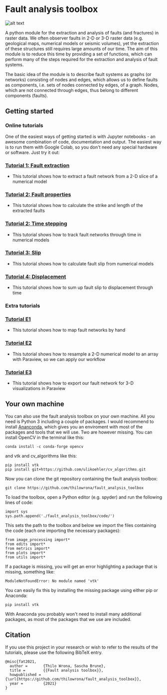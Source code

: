# Fault analysis toolbox

![alt text](https://github.com/thilowrona/fault_analysis_toolbox/blob/master/fault_network.png)

A python module for the extraction and analysis of faults (and fractures) in raster data. We often observer faults in 2-D or 3-D raster data (e.g. geological maps, numerical models or seismic volumes), yet the extraction of these structures still requires large amounts of our time. The aim of this module is to reduce this time by providing a set of functions, which can perform many of the steps required for the extraction and analysis of fault systems.

The basic idea of the module is to describe fault systems as graphs (or networks) consisting of nodes and edges, which allows us to define faults as components, i.e. sets of nodes connected by edges, of a graph. Nodes, which are not connected through edges, thus belong to different components (faults).

## Getting started
### Online tutorials
One of the easiest ways of getting started is with Jupyter notebooks - an awesome combination of code, documentation and output. The easiest way is to run them with Google Colab, so you don't need any special hardware or software. Just try it out:

### [Tutorial 1: Fault extraction](https://github.com/thilowrona/fault_analysis_toolbox/blob/master/examples/1-fault_extraction/1_fault_extraction.ipynb)
- This tutorial shows how to extract a fault network from a 2-D slice of a numerical model

### [Tutorial 2: Fault properties](https://github.com/thilowrona/fault_analysis_toolbox/blob/master/examples/2-time_stepping/2-time_stepping.ipynb)
- This tutorial shows how to calculate the strike and length of the extracted faults

### [Tutorial 2: Time stepping](https://github.com/thilowrona/fault_analysis_toolbox/blob/master/examples/2-time_stepping/2-time_stepping.ipynb)
- This tutorial shows how to track fault networks through time in numerical models

### [Tutorial 3: Slip](https://github.com/thilowrona/fault_analysis_toolbox/blob/master/examples/3-slip/3-slip.ipynb)
- This tutorial shows how to calculate fault slip from numerical models

### [Tutorial 4: Displacement](https://github.com/thilowrona/fault_analysis_toolbox/blob/master/examples/4-displacement/4-displacement.ipynb)
- This tutorial shows how to sum up fault slip to displacement through time




### Extra tutorials
### [Tutorial E1](https://github.com/thilowrona/fault_analysis_toolbox/blob/master/examples/E1-manual_extraction/E1-manual_extraction.ipynb)
- This tutorial shows how to map fault networks by hand

### [Tutorial E2](https://github.com/thilowrona/fault_analysis_toolbox/blob/master/examples/E2-paraview/E2-paraview.ipynb)
- This tutorial shows how to resample a 2-D numerical model to an array with Paraview, so we can apply our workflow

### [Tutorial E3](https://github.com/thilowrona/fault_analysis_toolbox/blob/master/examples/E3-export/E3-export.ipynb)
- This tutorial shows how to export our fault network for 3-D visualizations in Paraview




## Your own machine
You can also use the fault analysis toolbox on your own machine. All you need is Python 3 including a couple of packages. I would recommend to install [Ananconda](https://docs.anaconda.com/anaconda/install/), which gives you an enviroment with most of the packages and tools that we will use. Two are however missing. You can install OpenCV in the terminal like this:
```
conda install -c conda-forge opencv
```
and vtk and cv_algorithms like this:
```
pip install vtk
pip install git+https://github.com/ulikoehler/cv_algorithms.git 
```
Now you can clone the git repository containing the fault analysis toolbox:

``` git clone https://github.com/thilowrona/fault_analysis_toolbox ```

To load the toolbox, open a Python editor (e.g. spyder) and run the following lines of code:
```
import sys
sys.path.append('./fault_analysis_toolbox/code/')
```
This sets the path to the toolbox and below we import the files containing the code (each one importing the necessary packages):
```
from image_processing import*
from edits import*
from metrics import*
from plots import*
from utils import*
```
If a package is missing, you will get an error highlighting a package that is missing, something like:
``` 
ModuleNotFoundError: No module named 'vtk' 
```
You can easily fix this by installing the missing package using either pip or Anaconda:
```
pip install vtk
```
With Anaconda you probably won't need to install many additional packages, as most of the packages that we use are included.



## Citation
If you use this project in your research or wish to refer to the results of the tutorials, please use the following BibTeX entry.
```
@misc{fat2021,
  author =       {Thilo Wrona, Sascha Brune},
  title =        {{Fault analysis toolbox}},
  howpublished = {\url{https://github.com/thilowrona/fault_analysis_toolbox}},
  year =         {2021}
}
```
